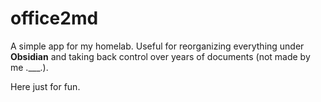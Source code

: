 # office2md

A simple app for my homelab.
Useful for reorganizing everything under **Obsidian** and taking back control over years of documents (not made by me .___.).

Here just for fun.